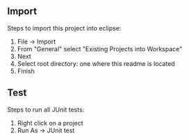 ## Import

Steps to import this project into eclipse:

 1. File -> Import
 2. From "General" select "Existing Projects into Workspace"
 3. Next
 4. Select root directory: one where this readme is located
 5. Finish

## Test

Steps to run all JUnit tests:

 1. Right click on a project
 2. Run As -> JUnit test
